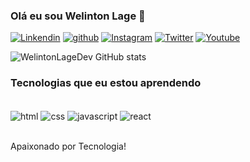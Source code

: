 ### Olá eu sou Welinton Lage 👋
[![Linkendin](https://img.shields.io/badge/LinkedIn-0077B5?style=for-the-badge&logo=linkedin&logoColor=white)](https://www.linkedin.com/in/welinton-dos-santos-lage-852b08355/)
[![github](https://img.shields.io/badge/GitHub-100000?style=for-the-badge&logo=github&logoColor=white)](https://github.com/OoWelintonLageDev?tab=repositories)
[![Instagram](https://img.shields.io/badge/Instagram-E4405F?style=for-the-badge&logo=instagram&logoColor=white)](https://www.instagram.com/welintonlage.dev/)
[![Twitter](https://img.shields.io/badge/Twitter-1DA1F2?style=for-the-badge&logo=twitter&logoColor=white)](https://twitter.com/welintonlagedev)
[![Youtube](https://img.shields.io/badge/YouTube-FF0000?style=for-the-badge&logo=youtube&logoColor=white)](https://www.youtube.com/@WelintonLageDev) 

![WelintonLageDev GitHub stats](https://github-readme-stats.vercel.app/api?username=WelintonLageDev&show_icons=true&theme=dracula) 

### Tecnologias que eu estou aprendendo

<div style="display: inline_block"></br> 
<img align="center" alt="html" src="https://img.shields.io/badge/HTML-239120?style=for-the-badge&logo=html5&logoColor=white" /> 
<img align="center" alt="css" src="https://img.shields.io/badge/CSS-239120?&style=for-the-badge&logo=css3&logoColor=white" /> 
<img align="center" alt="javascript" src="https://img.shields.io/badge/JavaScript-F7DF1E?style=for-the-badge&logo=javascript&logoColor=black" /> 
<img align="center" alt="react" src="https://img.shields.io/badge/React-20232A?style=for-the-badge&logo=react&logoColor=61DAFB" />
</div></br>


Apaixonado por Tecnologia!
